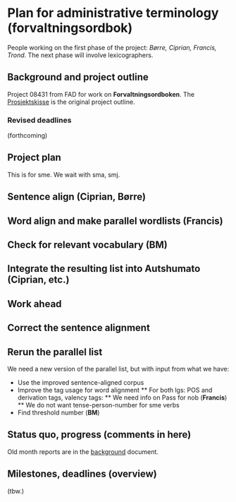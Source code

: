 # Plan for administrative terminology (forvaltningsordbok)

People working on the first phase of the project: _Børre, Ciprian, Francis, Trond_. The next phase will involve lexicographers.

## Background and project outline

Project 08431 from FAD for work on **Forvaltningsordboken**. The [Prosjektskisse](fad_bakgrunn.html) is the original project outline.

### Revised deadlines

(forthcoming)

## Project plan

This is for sme. We wait with sma, smj.

## Sentence align (**Ciprian, Børre**)

## Word align and make parallel wordlists (**Francis**)

## Check for relevant vocabulary (**BM**)

## Integrate the resulting list into Autshumato (**Ciprian, etc.**)

## Work ahead

## Correct the sentence alignment

## Rerun the parallel list

We need a new version of the parallel list, but with input from what we have:

- Use the improved sentence-aligned corpus
- Improve the tag usage for word alignment
  ** For both lgs: POS and derivation tags, valency tags:
  ** We need info on Pass for nob (**Francis**)
  \*\* We do not want tense-person-number for sme verbs
- Find threshold number (**BM**)

## Status quo, progress (comments in here)

Old month reports are in the [background](fad_bakgrunn.html) document.

## Milestones, deadlines (overview)

(tbw.)
